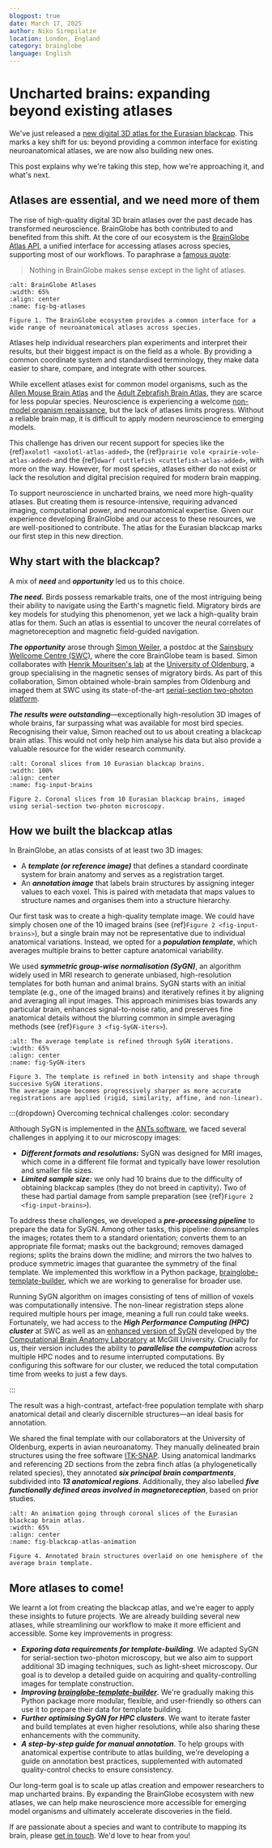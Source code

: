 ```yaml
---
blogpost: true
date: March 17, 2025
author: Niko Sirmpilatze
location: London, England
category: brainglobe
language: English
---
```


# Uncharted brains: expanding beyond existing atlases

We've just released a [new digital 3D atlas for the Eurasian blackcap](target-blackcap).
This marks a key shift for us: beyond providing a common interface for existing neuroanatomical atlases, we are now also building new ones.

This post explains why we're taking this step, how we're approaching it, and what's next.

## Atlases are essential, and we need more of them

The rise of high-quality digital 3D brain atlases over the past decade has transformed neuroscience.
BrainGlobe has both contributed to and benefited from this shift.
At the core of our ecosystem is the [BrainGlobe Atlas API](target-brainglobe-atlasapi), a unified interface for accessing atlases across species, supporting most of our workflows.
To paraphrase a [famous quote](https://en.wikipedia.org/wiki/Nothing_in_Biology_Makes_Sense_Except_in_the_Light_of_Evolution):

> Nothing in BrainGlobe makes sense except in the light of atlases.

```{figure} ../_static/atlases.png
:alt: BrainGlobe Atlases
:width: 65%
:align: center
:name: fig-bg-atlases

Figure 1. The BrainGlobe ecosystem provides a common interface for a wide range of neuroanatomical atlases across species.
```

Atlases help individual researchers plan experiments and interpret their results, but their biggest impact is on the field as a whole.
By providing a common coordinate system and standardised terminology, they make data easier to share, compare, and integrate with other sources.

While excellent atlases exist for common model organisms, such as the [Allen Mouse Brain Atlas](https://doi.org/10.1016/j.cell.2020.04.007) and the [Adult Zebrafish Brain Atlas](https://doi.org/10.7554/eLife.69988), they are scarce for less popular species.
Neuroscience is experiencing a welcome [non-model organism renaissance](https://doi.org/10.53053/GMHL7976), but the lack of atlases limits progress.
Without a reliable brain map, it is difficult to apply modern neuroscience to emerging models.

This challenge has driven our recent support for species like the {ref}`axolotl <axolotl-atlas-added>`, the {ref}`prairie vole <prairie-vole-atlas-added>` and the {ref}`dwarf cuttlefish <cuttlefish-atlas-added>`, with more on the way.
However, for most species, atlases either do not exist or lack the resolution and digital precision required for modern brain mapping.

To support neuroscience in uncharted brains, we need more high-quality atlases.
But creating them is resource-intensive, requiring advanced imaging, computational power, and neuroanatomical expertise.
Given our experience developing BrainGlobe and our access to these resources, we are well-positioned to contribute.
The atlas for the Eurasian blackcap marks our first step in this new direction.

## Why start with the blackcap?

A mix of **_need_** and **_opportunity_** led us to this choice.

**_The need._** Birds possess remarkable traits, one of the most intriguing being their ability to navigate using the Earth's magnetic field.
Migratory birds are key models for studying this phenomenon, yet we lack a high-quality brain atlas for them.
Such an atlas is essential to uncover the neural correlates of magnetoreception and magnetic field-guided navigation.

**_The opportunity_** arose through [Simon Weiler](https://sites.google.com/view/neuroweiler), a postdoc at the [Sainsbury Wellcome Centre (SWC)](https://www.sainsburywellcome.org/), where the core BrainGlobe team is based.
Simon collaborates with [Henrik Mouritsen's lab](https://uol.de/en/ibu/animal-navigation) at the [University of Oldenburg](https://uol.de/en), a group specialising in the magnetic senses of migratory birds.
As part of this collaboration, Simon obtained whole-brain samples from Oldenburg and imaged them at SWC using its state-of-the-art [serial-section two-photon platform](https://swcmicroscopy.com/).

**_The results were outstanding_**—exceptionally high-resolution 3D images of whole brains, far surpassing what was available for most bird species. Recognising their value, Simon reached out to us about creating a blackcap brain atlas. This would not only help him analyse his data but also provide a valuable resource for the wider research community.


```{figure} images/blackcap_10_brains.png
:alt: Coronal slices from 10 Eurasian blackcap brains.
:width: 100%
:align: center
:name: fig-input-brains

Figure 2. Coronal slices from 10 Eurasian blackcap brains, imaged using serial-section two-photon microscopy.
```

## How we built the blackcap atlas  

In BrainGlobe, an atlas consists of at least two 3D images:  
- A **_template (or reference image)_** that defines a standard coordinate system for brain anatomy and serves as a registration target.  
- An **_annotation image_** that labels brain structures by assigning integer values to each voxel. This is paired with metadata that maps values to structure names and organises them into a structure hierarchy.

Our first task was to create a high-quality template image. We could have simply chosen one of the 10 imaged brains (see {ref}`Figure 2 <fig-input-brains>`), but a single brain may not be representative due to individual anatomical variations. Instead, we opted for a **_population template_**, which averages multiple brains to better capture anatomical variability.  

We used **_symmetric group-wise normalisation (SyGN)_**, an algorithm widely used in MRI research to generate unbiased, high-resolution templates for both human and animal brains. SyGN starts with an initial template (e.g., one of the imaged brains) and iteratively refines it by aligning and averaging all input images. This approach minimises bias towards any particular brain, enhances signal-to-noise ratio, and preserves fine anatomical details without the blurring common in simple averaging methods (see {ref}`Figure 3 <fig-SyGN-iters>`).  

```{figure} images/template_building_progress_fps-4.gif
:alt: The average template is refined through SyGN iterations.
:width: 65%
:align: center
:name: fig-SyGN-iters

Figure 3. The template is refined in both intensity and shape through succesive SyGN iterations.
The average image becomes progressively sharper as more accurate registrations are applied (rigid, similarity, affine, and non-linear).
```

:::{dropdown} Overcoming technical challenges
:color: secondary

Although SyGN is implemented in the [ANTs software](http://stnava.github.io/ANTs/), we faced several challenges in applying it to our microscopy images:  
- **_Different formats and resolutions:_** SyGN was designed for MRI images, which come in a different file format and typically have lower resolution and smaller file sizes.  
- **_Limited sample size:_** we only had 10 brains due to the difficulty of obtaining blackcap samples (they do not breed in captivity). Two of these had partial damage from sample preparation (see {ref}`Figure 2 <fig-input-brains>`).  

To address these challenges, we developed a **_pre-processing pipeline_** to prepare the data for SyGN. Among other tasks, this pipeline: downsamples the images; rotates them to a standard orientation; converts them to an appropriate file format; masks out the background; removes damaged regions; splits the brains down the midline; and mirrors the two halves to produce symmetric images that guarantee the symmetry of the final template.
We implemented this workflow in a Python package, [brainglobe-template-builder](https://github.com/brainglobe/brainglobe-template-builder), which we are working to generalise for broader use.  

Running SyGN algorithm on images consisting of tens of million of voxels was computationally intensive. The non-linear registration steps alone required multiple hours per image, meaning a full run could take weeks. Fortunately, we had access to the **_High Performance Computing (HPC) cluster_** at SWC as well as an [enhanced version of SyGN](https://github.com/CoBrALab/optimized_antsMultivariateTemplateConstruction) developed by the [Computational Brain Anatomy Laboratory](https://www.cobralab.ca/) at McGill University. Crucially for us, their version includes the ability to **_parallelise the computation_** across multiple HPC nodes and to resume interrupted computations. By configuring this software for our cluster, we reduced the total computation time from weeks to just a few days.  

:::

The result was a high-contrast, artefact-free population template with sharp anatomical detail and clearly discernible structures—an ideal basis for annotation.  

We shared the final template with our collaborators at the University of Oldenburg, experts in avian neuroanatomy. They manually delineated brain structures using the free software [ITK-SNAP](http://www.itksnap.org/pmwiki/pmwiki.php). Using anatomical landmarks and referencing 2D sections from the zebra finch atlas (a phylogenetically related species), 
they annotated **_six principal brain compartments_**, subdivided into **_13 anatomical regions_**. Additionally, they also labelled **_five functionally defined areas involved in magnetoreception_**, based on prior studies.  

```{figure} images/eurasian_blackcap_v1.2_every-3rd-slice.gif
:alt: An animation going through coronal slices of the Eurasian blackcap brain atlas.
:width: 65%
:align: center
:name: fig-blackcap-atlas-animation

Figure 4. Annotated brain structures overlaid on one hemisphere of the average brain template.
```

## More atlases to come!

We learnt a lot from creating the blackcap atlas, and we're eager to apply these insights to future projects. We are already building several new atlases, while streamlining our workflow to make it more efficient and accessible. Some key improvements in progress:

- **_Exporing data requirements for template-building_**. We adapted SyGN for serial-section two-photon microscopy, but we also aim to support additional 3D imaging techniques, such as light-sheet microscopy. Our goal is to develop a detailed guide on acquiring and quality-controlling images for template construction.
- **_Improving [brainglobe-template-builder](https://github.com/brainglobe/brainglobe-template-builder)_**. We're gradually making this Python package more modular, flexible, and user-friendly so others can use it to prepare their data for template building.
- **_Further optimising SyGN for HPC clusters_**. We want to iterate faster and build templates at even higher resolutions, while also sharing these enhancements with the community.
- **_A step-by-step guide for manual annotation_**. To help groups with anatomical expertise contribute to atlas building, we're developing a guide on annotation best practices, supplemented with automated quality-control checks to ensure consistency.

Our long-term goal is to scale up atlas creation and empower researchers to map uncharted brains. By expanding the BrainGlobe ecosystem with new atlases, we can help make neuroscience more accessible for emerging model organisms and ultimately accelerate discoveries in the field.

If are passionate about a species and want to contribute to mapping its brain, please [get in touch](/contact). We'd love to hear from you!
